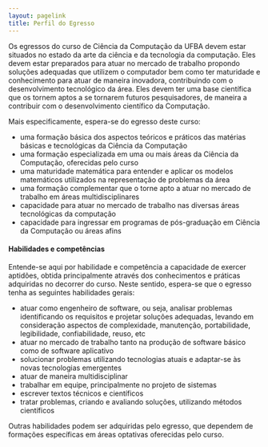 ```yaml
---
layout: pagelink
title: Perfil do Egresso
---
```


Os egressos do curso de Ciência da Computação da UFBA devem estar situados no estado da arte da ciência e da tecnologia da computação. Eles devem estar preparados para atuar no mercado de trabalho propondo soluções adequadas que utilizem o computador bem como ter maturidade e conhecimento para atuar de maneira inovadora, contribuindo com o desenvolvimento tecnológico da área. Eles devem ter uma base científica que os tornem aptos a se tornarem futuros pesquisadores, de maneira a contribuir com o desenvolvimento científico da Computação.

Mais especificamente, espera-se do egresso deste curso:

* uma formação básica dos aspectos teóricos e práticos das matérias básicas e tecnológicas da Ciência da Computação
* uma formação especializada em uma ou mais áreas da Ciência da Computação, oferecidas pelo curso
* uma maturidade matemática para entender e aplicar os modelos matemáticos utilizados na representação de problemas da área
* uma formação complementar que o torne apto a atuar no mercado de trabalho em áreas multidisciplinares
* capacidade para atuar no mercado de trabalho nas diversas áreas tecnológicas da computação
* capacidade para ingressar em programas de pós-graduação em Ciência da Computação ou áreas afins


#### Habilidades e competências

Entende-se aqui por habilidade e competência a capacidade de exercer aptidões, obtida principalmente através dos conhecimentos e práticas adquiridas no decorrer do curso. Neste sentido, espera-se que o egresso tenha as seguintes habilidades gerais:

* atuar como engenheiro de software, ou seja, analisar problemas identificando os requisitos e projetar soluções adequadas, levando em consideração aspectos de complexidade, manutenção, portabilidade, legibilidade, confiabilidade, reuso, etc
* atuar no mercado de trabalho tanto na produção de software básico como de software aplicativo
* solucionar problemas utilizando tecnologias atuais e adaptar-se às novas tecnologias emergentes
* atuar de maneira multidisciplinar
* trabalhar em equipe, principalmente no projeto de sistemas
* escrever textos técnicos e científicos
* tratar problemas, criando e avaliando soluções, utilizando métodos científicos

Outras habilidades podem ser adquiridas pelo egresso, que dependem de formações específicas em áreas optativas oferecidas pelo curso.
